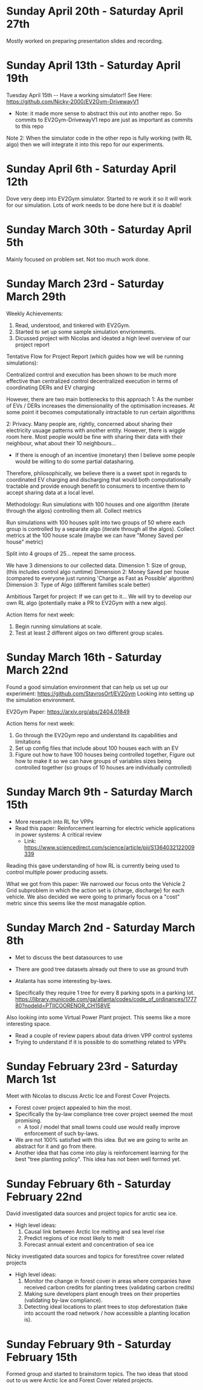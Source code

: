 # Sunday April 20th - Saturday April 27th

Mostly worked on preparing presentation slides and recording.

# Sunday April 13th - Saturday April 19th

Tuesday April 15th -- Have a working simulator!!
See Here: https://github.com/Nicky-2000/EV2Gym-DrivewayV1
- Note: it made more sense to abstract this out into another repo.
    So commits to EV2Gym-DrivewayV1 repo are just as important as commits to this repo

Note 2: When the simulator code in the other repo is fully working (with RL algo) then 
we will integrate it into this repo for our experiments.

# Sunday April 6th - Saturday April 12th
Dove very deep into EV2Gym simulator. Started to re work it so it will work for our simulation. 
Lots of work needs to be done here but it is doable!


# Sunday March 30th - Saturday April 5th
Mainly focused on problem set. Not too much work done.

# Sunday March 23rd - Saturday March 29th

Weekly Achievements: 
1. Read, understood, and tinkered with EV2Gym.
2. Started to set up some sample simulation envrionments.
3. Dicussed project with Nicolas and ideated a high level overview of our project report

Tentative Flow for Project Report (which guides how we will be running simulations): 

Centralized control and execution has been shown to be much more effective than centralized control decentralized execution in terms of coordinating DERs and EV charging

However, there are two main bottlenecks to this approach 
1: As the number of EVs / DERs increases the dimensionality of the optimisation increases. At some point it becomes computationally intractable to run certain algorithms

2: Privacy. Many people are, rightly, concerned about sharing their electricity usuage patterns with another entity. However, there is wiggle room here. Most people would be fine with sharing their data with their neighbour, what about their 10 neighbours... 
- If there is enough of an incentive (monetary) then I believe some people would be willing to do some partial datasharing.


Therefore, philosophically, we believe there is a sweet spot in regards to coordinated EV charging and discharging that would both computationally tractable and provide enough benefit to consumers to incentive them to accept sharing data at a local level. 


Methodology: 
Run simulations with 100 houses and one algorithm (iterate through the algos) controlling them all. Collect metrics

Run simulations with 100 houses split into two groups of 50 where each group is controlled by a separate algo (iterate through all the algos). Collect metrics at the 100 house scale (maybe we can have "Money Saved per house" metric)

Split into 4 groups of 25... repeat the same process.


We have 3 dimensions to our collected data. 
Dimension 1: Size of group, (this includes control algo runtime)
Dimension 2: Money Saved per house (compared to everyone just running 'Charge as Fast as Possible' algorithm)
Dimension 3: Type of Algo (different families scale better)


Ambitious Target for project:
If we can get to it... We will try to develop our own RL algo (potentially make a PR to EV2Gym with a new algo).


Action Items for next week:
1. Begin running simulations at scale.
2. Test at least 2 different algos on two different group scales.


# Sunday March 16th - Saturday March 22nd

Found a good simulation environment that can help us set up our experiment: https://github.com/StavrosOrf/EV2Gym
Looking into setting up the simulation environment.

EV2Gym Paper: https://arxiv.org/abs/2404.01849

Action Items for next week: 
1. Go through the EV2Gym repo and understand its capabilities and limitations
2. Set up config files that include about 100 houses each with an EV
3. Figure out how to have 100 houses being controlled together, Figure out how to make it so we can have groups of variables sizes being controlled together (so groups of 10 houses are individually controlled)

# Sunday March 9th - Saturday March 15th

- More reserach into RL for VPPs
- Read this paper: Reinforcement learning for electric vehicle applications in power systems: A critical review
    - Link: https://www.sciencedirect.com/science/article/pii/S1364032122009339

Reading this gave understanding of how RL is currently being used to control multiple power producing assets. 

What we got from this paper: We narrowed our focus onto the Vehicle 2 Grid subproblem in which the action set is {charge, discharge} for each vehicle. 
We also decided we were going to primarly focus on a "cost" metric since this seems like the most managable option. 

# Sunday March 2nd - Saturday March 8th
- Met to discuss the best datasources to use
- There are good tree datasets already out there to use as ground truth

- Atalanta has some interesting by-laws. 
- Specifically they require 1 tree for every 8 parking spots in a parking lot.
https://library.municode.com/ga/atlanta/codes/code_of_ordinances/177780?nodeId=PTIICOORENOR_CH158VE


Also looking into some Virtual Power Plant project. This seems like a more interesting space.
- Read a couple of review papers about data driven VPP control systems
- Trying to understand if it is possible to do something related to VPPs

# Sunday February 23rd - Saturday March 1st

Meet with Nicolas to discuss Arctic Ice and Forest Cover Projects. 
- Forest cover project appealed to him the most.
- Specifically the by-law compliance tree cover project seemed the most promising.
    - A tool / model that small towns could use would really improve enforcement of such by-laws. 
- We are not 100% satisfied with this idea. But we are going to write an abstract for it and go from there. 
- Another idea that has come into play is reinforcement learning for the best "tree planting policy". This idea has not been well formed yet.

# Sunday February 6th - Saturday February 22nd
David investigated data sources and project topics for arctic sea ice.
- High level ideas: 
    1. Causal link between Arctic Ice melting and sea level rise
    2. Predict regions of ice most likely to melt
    3. Forecast annual extent and concentration of sea ice 

Nicky investigated data sources and topics for forest/tree cover related projects
- High level ideas: 
    1. Monitor the change in forest cover in areas where companies have received carbon credits for planting trees (validating carbon credits)
    2. Making sure developers plant enough trees on their properties (validating by-law compliance).
    3. Detecting ideal locations to plant trees to stop deforestation (take into account the road network / how accessible a planting location is). 



# Sunday February 9th - Saturday February 15th
Formed group and started to brainstorm topics. The two ideas that stood out to us were Arctic Ice and Forest Cover related projects.
